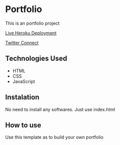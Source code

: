 # Portfolio
This is an portfolio project


[Live Heroku Deployment](https://portfolioakash.herokuapp.com/)

[Twitter Connect](https://twitter.com/akash_tvm)

## Technologies Used

* HTML
* CSS
* JavaScript

## Instalation

No need to install any softwares. Just use index.html

## How to use

Use this template as to build your own portfolio

